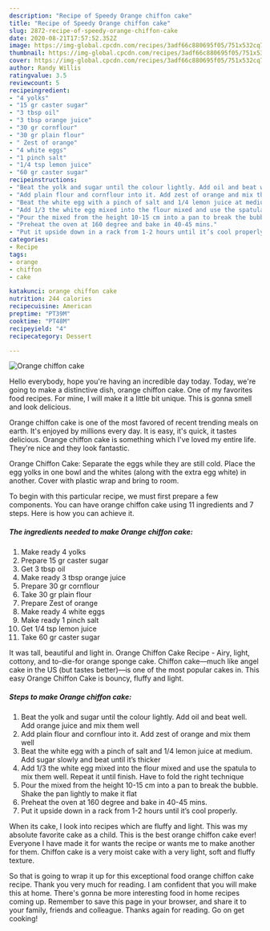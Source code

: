 ```yaml
---
description: "Recipe of Speedy Orange chiffon cake"
title: "Recipe of Speedy Orange chiffon cake"
slug: 2872-recipe-of-speedy-orange-chiffon-cake
date: 2020-08-21T17:57:52.352Z
image: https://img-global.cpcdn.com/recipes/3adf66c880695f05/751x532cq70/orange-chiffon-cake-recipe-main-photo.jpg
thumbnail: https://img-global.cpcdn.com/recipes/3adf66c880695f05/751x532cq70/orange-chiffon-cake-recipe-main-photo.jpg
cover: https://img-global.cpcdn.com/recipes/3adf66c880695f05/751x532cq70/orange-chiffon-cake-recipe-main-photo.jpg
author: Randy Willis
ratingvalue: 3.5
reviewcount: 5
recipeingredient:
- "4 yolks"
- "15 gr caster sugar"
- "3 tbsp oil"
- "3 tbsp orange juice"
- "30 gr cornflour"
- "30 gr plain flour"
- " Zest of orange"
- "4 white eggs"
- "1 pinch salt"
- "1/4 tsp lemon juice"
- "60 gr caster sugar"
recipeinstructions:
- "Beat the yolk and sugar until the colour lightly. Add oil and beat well. Add orange juice and mix them well"
- "Add plain flour and cornflour into it. Add zest of orange and mix them well"
- "Beat the white egg with a pinch of salt and 1/4 lemon juice at medium. Add sugar slowly and beat until it’s thicker"
- "Add 1/3 the white egg mixed into the flour mixed and use the spatula to mix them well. Repeat it until finish. Have to fold the right technique"
- "Pour the mixed from the height 10-15 cm into a pan to break the bubble. Shake the pan lightly to make it flat"
- "Preheat the oven at 160 degree and bake in 40-45 mins."
- "Put it upside down in a rack from 1-2 hours until it’s cool properly."
categories:
- Recipe
tags:
- orange
- chiffon
- cake

katakunci: orange chiffon cake 
nutrition: 244 calories
recipecuisine: American
preptime: "PT39M"
cooktime: "PT48M"
recipeyield: "4"
recipecategory: Dessert

---
```



![Orange chiffon cake](https://img-global.cpcdn.com/recipes/3adf66c880695f05/751x532cq70/orange-chiffon-cake-recipe-main-photo.jpg)

Hello everybody, hope you're having an incredible day today. Today, we're going to make a distinctive dish, orange chiffon cake. One of my favorites food recipes. For mine, I will make it a little bit unique. This is gonna smell and look delicious.

Orange chiffon cake is one of the most favored of recent trending meals on earth. It's enjoyed by millions every day. It is easy, it's quick, it tastes delicious. Orange chiffon cake is something which I've loved my entire life. They're nice and they look fantastic.

Orange Chiffon Cake: Separate the eggs while they are still cold. Place the egg yolks in one bowl and the whites (along with the extra egg white) in another. Cover with plastic wrap and bring to room.


To begin with this particular recipe, we must first prepare a few components. You can have orange chiffon cake using 11 ingredients and 7 steps. Here is how you can achieve it.

<!--inarticleads1-->

##### The ingredients needed to make Orange chiffon cake:

1. Make ready 4 yolks
1. Prepare 15 gr caster sugar
1. Get 3 tbsp oil
1. Make ready 3 tbsp orange juice
1. Prepare 30 gr cornflour
1. Take 30 gr plain flour
1. Prepare  Zest of orange
1. Make ready 4 white eggs
1. Make ready 1 pinch salt
1. Get 1/4 tsp lemon juice
1. Take 60 gr caster sugar


It was tall, beautiful and light in. Orange Chiffon Cake Recipe - Airy, light, cottony, and to-die-for orange sponge cake. Chiffon cake—much like angel cake in the US (but tastes better)—is one of the most popular cakes in. This easy Orange Chiffon Cake is bouncy, fluffy and light. 

<!--inarticleads2-->

##### Steps to make Orange chiffon cake:

1. Beat the yolk and sugar until the colour lightly. Add oil and beat well. Add orange juice and mix them well
1. Add plain flour and cornflour into it. Add zest of orange and mix them well
1. Beat the white egg with a pinch of salt and 1/4 lemon juice at medium. Add sugar slowly and beat until it’s thicker
1. Add 1/3 the white egg mixed into the flour mixed and use the spatula to mix them well. Repeat it until finish. Have to fold the right technique
1. Pour the mixed from the height 10-15 cm into a pan to break the bubble. Shake the pan lightly to make it flat
1. Preheat the oven at 160 degree and bake in 40-45 mins.
1. Put it upside down in a rack from 1-2 hours until it’s cool properly.


When its cake, I look into recipes which are fluffy and light. This was my absolute favorite cake as a child. This is the best orange chiffon cake ever! Everyone I have made it for wants the recipe or wants me to make another for them. Chiffon cake is a very moist cake with a very light, soft and fluffy texture. 

So that is going to wrap it up for this exceptional food orange chiffon cake recipe. Thank you very much for reading. I am confident that you will make this at home. There's gonna be more interesting food in home recipes coming up. Remember to save this page in your browser, and share it to your family, friends and colleague. Thanks again for reading. Go on get cooking!
